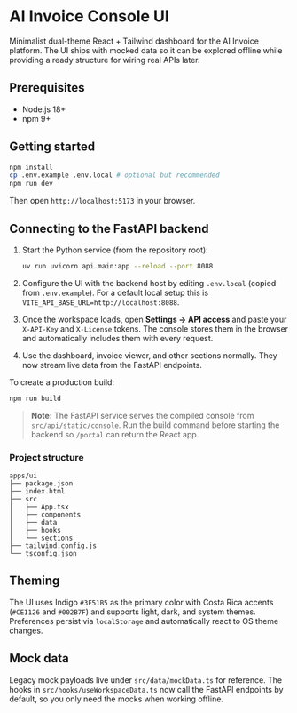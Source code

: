 # AI Invoice Console UI

Minimalist dual-theme React + Tailwind dashboard for the AI Invoice platform. The UI ships with mocked data so it can be explored offline while providing a ready structure for wiring real APIs later.

## Prerequisites

- Node.js 18+
- npm 9+

## Getting started

```bash
npm install
cp .env.example .env.local # optional but recommended
npm run dev
```

Then open `http://localhost:5173` in your browser.

## Connecting to the FastAPI backend

1. Start the Python service (from the repository root):

   ```bash
   uv run uvicorn api.main:app --reload --port 8088
   ```

2. Configure the UI with the backend host by editing `.env.local` (copied from `.env.example`). For a default local setup this is
   `VITE_API_BASE_URL=http://localhost:8088`.

3. Once the workspace loads, open **Settings → API access** and paste your `X-API-Key` and `X-License` tokens. The console stores
   them in the browser and automatically includes them with every request.

4. Use the dashboard, invoice viewer, and other sections normally. They now stream live data from the FastAPI endpoints.

To create a production build:

```bash
npm run build
```

> **Note:** The FastAPI service serves the compiled console from `src/api/static/console`. Run the build command before starting the backend so `/portal` can return the React app.

### Project structure

```
apps/ui
├── package.json
├── index.html
├── src
│   ├── App.tsx
│   ├── components
│   ├── data
│   ├── hooks
│   └── sections
├── tailwind.config.js
└── tsconfig.json
```

## Theming

The UI uses Indigo `#3F51B5` as the primary color with Costa Rica accents (`#CE1126` and `#002B7F`) and supports light, dark, and system themes. Preferences persist via `localStorage` and automatically react to OS theme changes.

## Mock data

Legacy mock payloads live under `src/data/mockData.ts` for reference. The hooks in `src/hooks/useWorkspaceData.ts` now call the
FastAPI endpoints by default, so you only need the mocks when working offline.
